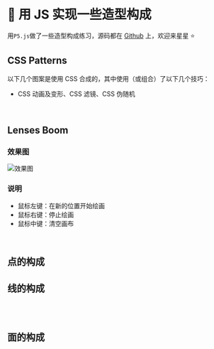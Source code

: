 # 🍥 用 JS 实现一些造型构成

用`P5.js`做了一些造型构成练习，源码都在 [Github](https://github.com/Lionad-Morotar/blogs/tree/master/blogs/.vuepress/components) 上，欢迎来星星 ⭐

## CSS Patterns

以下几个图案是使用 CSS 合成的，其中使用（或组合）了以下几个技巧：

-   CSS 动画及变形、CSS 滤镜、CSS 伪随机

<br />

<Article-A200403-CSSPatterns />
<Article-A200403-CSSPatterns-2 />

## Lenses Boom

### 效果图

<img
  srcset="
    http://image.lionad.art/mgear/image/2020-04-03-10-48-22_480.png 480w,
    http://image.lionad.art/mgear/image/2020-04-03-10-48-22_960.png 960w,
    http://image.lionad.art/mgear/image/2020-04-03-10-48-22_1440.png 1440w"
  src="http://image.lionad.art/mgear/image/2020-04-03-10-48-22_1440.png"
  alt="效果图"
/>

### 说明

-   鼠标左键：在新的位置开始绘画
-   鼠标右键：停止绘画
-   鼠标中键：清空画布

<br />

<Article-A200403-LensesBoom />

## 点的构成

<Article-A200403-DotBasic />

## 线的构成

<Article-A200403-LineBasic />

<br />

<Article-A200403-LineBasic-2 />

<br />

<Article-A200403-LineBasic-3 />

## 面的构成

<Article-A200403-AreaBasic-1 />

<br />

<Article-A200403-AreaBasic-2 />
